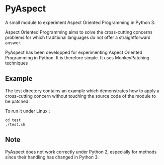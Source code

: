 PyAspect
========

A small module to experiment Aspect Oriented Programming in Python 3.

Aspect Oriented Programming aims to solve the cross-cutting concerns problems
for which traditional languages do not offer a straightforward answer.

PyAspect has been developped for experimenting Aspect Oriented Programming in
Python. It is therefore simple. It uses MonkeyPatching techniques

Example
-------

The test directory contains an example which demonstrates how to apply a
cross-cutting concern without touching the source code of the module to be
patched.

To run it under Linux :

    cd test
    ./test.sh

Note
----

PyAspect does not work correctly under Python 2, especially for methods since
their handling has changed in Python 3.

